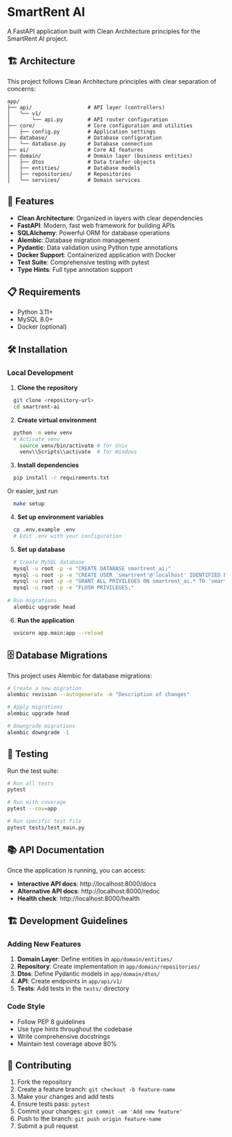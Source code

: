 # SmartRent AI

A FastAPI application built with Clean Architecture principles for the SmartRent AI project.

## 🏗️ Architecture

This project follows Clean Architecture principles with clear separation of concerns:

```
app/
├── api/                  # API layer (controllers)
│   └── v1/
│       └── api.py        # API router configuration
├── core/                 # Core configuration and utilities
│   ├── config.py         # Application settings
├── database/             # Database configuration
│   └── database.py       # Database connection
├── ai/                   # Core AI features
├── domain/               # Domain layer (business entities)
│   ├── dtos              # Data tranfer objects
│   ├── entities/         # Database models
│   ├── repositories/     # Repositories
│   └── services/         # Domain services
```

## 🚀 Features

- **Clean Architecture**: Organized in layers with clear dependencies
- **FastAPI**: Modern, fast web framework for building APIs
- **SQLAlchemy**: Powerful ORM for database operations
- **Alembic**: Database migration management
- **Pydantic**: Data validation using Python type annotations
- **Docker Support**: Containerized application with Docker
- **Test Suite**: Comprehensive testing with pytest
- **Type Hints**: Full type annotation support

## 📋 Requirements

- Python 3.11+
- MySQL 8.0+
- Docker (optional)

## 🛠️ Installation

### Local Development

1. **Clone the repository**
```bash
  git clone <repository-url>
  cd smartrent-ai
```

2. **Create virtual environment**
```bash
  python -m venv venv
  # Activate venv
	source venv/bin/activate # for Unix
	venv\\Scripts\\activate  # for Windows

```

3. **Install dependencies**
```bash
  pip install -r requirements.txt
```
Or easier, just run 
```bash
  make setup
```

4. **Set up environment variables**
```bash
  cp .env.example .env
  # Edit .env with your configuration
```

5. **Set up database**
```bash
  # Create MySQL database
  mysql -u root -p -e "CREATE DATABASE smartrent_ai;"
  mysql -u root -p -e "CREATE USER 'smartrent'@'localhost' IDENTIFIED BY 'password';"
  mysql -u root -p -e "GRANT ALL PRIVILEGES ON smartrent_ai.* TO 'smartrent'@'localhost';"
  mysql -u root -p -e "FLUSH PRIVILEGES;"
   
# Run migrations
  alembic upgrade head
```

6. **Run the application**
```bash
  uvicorn app.main:app --reload
```

## 🗄️ Database Migrations

This project uses Alembic for database migrations:

```bash
# Create a new migration
alembic revision --autogenerate -m "Description of changes"

# Apply migrations
alembic upgrade head

# Downgrade migrations
alembic downgrade -1
```

## 🧪 Testing

Run the test suite:

```bash
# Run all tests
pytest

# Run with coverage
pytest --cov=app

# Run specific test file
pytest tests/test_main.py
```

## 📚 API Documentation

Once the application is running, you can access:

- **Interactive API docs**: http://localhost:8000/docs
- **Alternative API docs**: http://localhost:8000/redoc
- **Health check**: http://localhost:8000/health

## 🏗️ Development Guidelines

### Adding New Features

1. **Domain Layer**: Define entities in `app/domain/entities/`
2. **Repository**: Create implementation in `app/domain/repositories/`
4. **Dtos**: Define Pydantic models in `app/domain/dtos/`
5. **API**: Create endpoints in `app/api/v1/`
6. **Tests**: Add tests in the `tests/` directory

### Code Style

- Follow PEP 8 guidelines
- Use type hints throughout the codebase
- Write comprehensive docstrings
- Maintain test coverage above 80%

## 🤝 Contributing

1. Fork the repository
2. Create a feature branch: `git checkout -b feature-name`
3. Make your changes and add tests
4. Ensure tests pass: `pytest`
5. Commit your changes: `git commit -am 'Add new feature'`
6. Push to the branch: `git push origin feature-name`
7. Submit a pull request

